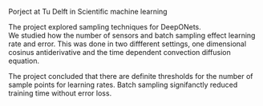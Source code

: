 Porject at Tu Delft in Scientific machine learning 

The project explored sampling techniques for DeepONets.  
We studied how the number of sensors and batch sampling effect learning rate and error. 
This was done in two diffferent settings, one dimensional cosinus antiderivative and the time dependent convection diffusion equation. 

The project concluded that there are definite thresholds for the number of sample points for learning rates. 
Batch sampling signifanctly reduced training time without error loss. 

